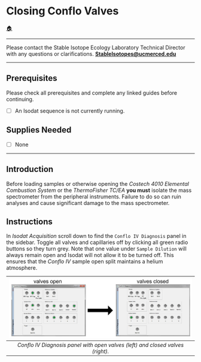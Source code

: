 # Closing Conflo Valves

[🏠](../README.md)

***

Please contact the Stable Isotope Ecology Laboratory Technical Director with any questions or clarifications. **StableIsotopes@ucmerced.edu**

***

## Prerequisites 

Please check all prerequisites and complete any linked guides before continuing.

- [ ] An Isodat sequence is not currently running.

## Supplies Needed

- [ ] None

*** 

## Introduction

Before loading samples or otherwise opening the *Costech 4010 Elemental Combustion System* or the *ThermoFisher TC/EA* **you must** isolate the mass spectrometer from the peripheral instruments. Failure to do so can ruin analyses and cause significant damage to the mass spectrometer. 

## Instructions

In *Isodat Acquisition* scroll down to find the `Conflo IV Diagnosis` panel in the sidebar. Toggle all valves and capillaries off by clicking all green radio buttons so they turn grey. Note that one value under `Sample Dilution` will always remain open and Isodat will not allow it to be turned off. This ensures that the *Conflo IV* sample open split maintains a helium atmosphere. 

| ![](../figures/isodat/conflo_valves.jpg)| 
|:---------------------------------------:|
|*Conflo IV Diagnosis panel with open valves (left) and closed valves (right).*|
